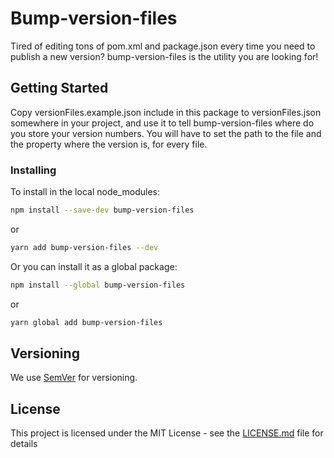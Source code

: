 # Bump-version-files

Tired of editing tons of pom.xml and package.json every time you need to publish a new version? bump-version-files is the utility you are looking for!

## Getting Started

Copy versionFiles.example.json include in this package to versionFiles.json somewhere in your project, and use it to tell bump-version-files where do you store your version numbers.
You will have to set the path to the file and the property where the version is, for every file.

### Installing

To install in the local node_modules:
```sh
npm install --save-dev bump-version-files
```
or
```sh
yarn add bump-version-files --dev
```

Or you can install it as a global package:
```sh
npm install --global bump-version-files
```
or
```sh
yarn global add bump-version-files
```

## Versioning

We use [SemVer](http://semver.org/) for versioning.

## License

This project is licensed under the MIT License - see the [LICENSE.md](LICENSE.md) file for details

